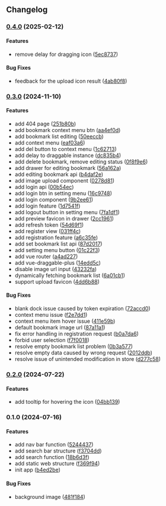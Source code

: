 ## Changelog

### [0.4.0](https://github.com/JasonAri/navtab/compare/v0.3.0...v0.4.0) (2025-02-12)

#### Features

- remove delay for dragging icon ([5ec8737](https://github.com/JasonAri/navtab/commit/5ec8737a620f83fa6c452a446b7dd47413127e90))

#### Bug Fixes

- feedback for the upload icon result ([4ab80f8](https://github.com/JasonAri/navtab/commit/4ab80f825392c082b80c11e1752bb6aa081fe6e5))

### [0.3.0](https://github.com/JasonAri/navtab/compare/v0.2.0...v0.3.0) (2024-11-10)

#### Features

- add 404 page ([251b80b](https://github.com/JasonAri/navtab/commit/251b80b917fc55864b73354de4d8a3135d80ae2c))
- add bookmark context menu btn ([aa4ef0d](https://github.com/JasonAri/navtab/commit/aa4ef0d6d8b9145879a2f6a1e14e4ca0230c3a6a))
- add bookmark list editing ([50eeccb](https://github.com/JasonAri/navtab/commit/50eeccba062f7145f39bb37fc8b994272379779b))
- add context menu ([eaf03a6](https://github.com/JasonAri/navtab/commit/eaf03a6f7f7343023efb5b6ca90f54c79d83f0ce))
- add del button to context menu ([1c62713](https://github.com/JasonAri/navtab/commit/1c62713b1d668ac0fe7d8cd6e9cbb9b888396058))
- add delay to draggable instance ([dc835b4](https://github.com/JasonAri/navtab/commit/dc835b4f810c25bab2c8e41a73eb182344e9ef34))
- add delete bookmark, remove editing status ([0f8f9e6](https://github.com/JasonAri/navtab/commit/0f8f9e6fdb974e8395f52eec08d8eaf26add7d7c))
- add drawer for editing bookmark ([56a162a](https://github.com/JasonAri/navtab/commit/56a162aff7815cb1998c09c2b5631a5b8bc7d281))
- add editing bookmark api ([b4daf2e](https://github.com/JasonAri/navtab/commit/b4daf2e1e94b304e826dee5e58994c469e7b16af))
- add image upload component ([0278d81](https://github.com/JasonAri/navtab/commit/0278d81f76725dcc5879abdd397c0f19a7ee3849))
- add login api ([00b54ec](https://github.com/JasonAri/navtab/commit/00b54eceae4f5d839b4bcc5de35724c3d7eb7029))
- add login btn in setting menu ([16c9748](https://github.com/JasonAri/navtab/commit/16c974891497389495ff121a36ec500f548154f8))
- add login component ([9b2ee61](https://github.com/JasonAri/navtab/commit/9b2ee6152ee8878061c690d3f8f98766987a4192))
- add login feature ([1d7541f](https://github.com/JasonAri/navtab/commit/1d7541f7eaa98c4214507b95dfc8638d7661cd29))
- add logout button in setting menu ([7fa1df1](https://github.com/JasonAri/navtab/commit/7fa1df1a14eca12e0ee607c45db3918e1524f5c1))
- add preview favicon in drawer ([2cc1961](https://github.com/JasonAri/navtab/commit/2cc19613a184dae81960a90df060210faa3254f4))
- add refresh token ([54d69f1](https://github.com/JasonAri/navtab/commit/54d69f1a0ed7a2658daff8454caee88d6fb1832f))
- add register view ([031ff4c](https://github.com/JasonAri/navtab/commit/031ff4c3a7c43102836575e7d9c80d9ee535b38c))
- add registration feature ([a6c35fe](https://github.com/JasonAri/navtab/commit/a6c35fef3fb2b85573b725e4426e57fa96c70414))
- add set bookmark list api ([87d2017](https://github.com/JasonAri/navtab/commit/87d201785e5fb14a116dcb2b03da61e60764abb6))
- add setting menu button ([01c22f3](https://github.com/JasonAri/navtab/commit/01c22f3e350e7a544b29f7719b36140b4e3d0dce))
- add vue router ([a4ad227](https://github.com/JasonAri/navtab/commit/a4ad227b8cdfcf12a2533563fbab165ce78ceb5e))
- add vue-draggable-plus ([14edd5c](https://github.com/JasonAri/navtab/commit/14edd5cd2cb545e1fbc30de82ee6bab3fb277e31))
- disable image url input ([43232fa](https://github.com/JasonAri/navtab/commit/43232fac31ae8948ea4c5603aabe602452201c0d))
- dynamically fetching bookmark list ([6a01cb1](https://github.com/JasonAri/navtab/commit/6a01cb155785e4c767055b0913bad8d611268077))
- support upload favicon ([4dd6b88](https://github.com/JasonAri/navtab/commit/4dd6b8872dfa3a37ed35b8ed32ef20ee69d9ac38))

#### Bug Fixes

- blank dock issue caused by token expiration ([72accd0](https://github.com/JasonAri/navtab/commit/72accd007c6355d456d05923920460622ddc8964))
- context menu issue ([f2e7dd1](https://github.com/JasonAri/navtab/commit/f2e7dd1e63a397b4ee2e3dc51a85b17049959abd))
- context menu item hover issue ([411e59b](https://github.com/JasonAri/navtab/commit/411e59b53b63ac0d12e518aae65d9368502d5059))
- default bookmark image url ([87a11a1](https://github.com/JasonAri/navtab/commit/87a11a154aa2a12e7b356fea2f3fc9ba4fca05c9))
- fix error handling in registration request ([b0a7da6](https://github.com/JasonAri/navtab/commit/b0a7da659743d0c72387c4b0d76ed247c9e5c223))
- forbid user selection ([f7f0018](https://github.com/JasonAri/navtab/commit/f7f001837958fbed0da4126e959996df9a6c2674))
- resolve empty bookmark list problem ([0b3a577](https://github.com/JasonAri/navtab/commit/0b3a57749b2c9c4a8fa6e1b3f24cc80a2eafbbae))
- resolve empty data caused by wrong request ([2012ddb](https://github.com/JasonAri/navtab/commit/2012ddb4601c559765ceb29ac813e1585d88a8a0))
- resolve issue of unintended modification in store ([d277c58](https://github.com/JasonAri/navtab/commit/d277c58b35e4492d625f745b7e6abd1120c86436))

### [0.2.0](https://github.com/JasonAri/navtab/compare/v0.1.0...v0.2.0) (2024-07-22)

#### Features

- add tooltip for hovering the icon ([04bb139](https://github.com/JasonAri/navtab/commit/04bb1390b98297b427ff1c55c194c928694e50bd))

### 0.1.0 (2024-07-16)

#### Features

- add nav bar function ([5244437](https://github.com/JasonAri/navtab/commit/5244437e8a6505d6eb43bc48bc2b4813aea2ac74))
- add search bar structure ([f3704dd](https://github.com/JasonAri/navtab/commit/f3704dd9729bac3c845521ca0e40e0c66725f028))
- add search function ([18b6d3f](https://github.com/JasonAri/navtab/commit/18b6d3fca5148f38b84bb1da2367e7182d29e0c0))
- add static web structure ([f369f94](https://github.com/JasonAri/navtab/commit/f369f94fb6454df97400bf29a0206ce651a0d2eb))
- init app ([b4ed2be](https://github.com/JasonAri/navtab/commit/b4ed2bea61869f25bbb47b4ce44152f42b4702b2))

#### Bug Fixes

- background image ([481f184](https://github.com/JasonAri/navtab/commit/481f184cc66e64b21458120b62cf2b0c20614cd3))
